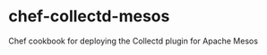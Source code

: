 chef-collectd-mesos
===================

Chef cookbook for deploying the Collectd plugin for Apache Mesos
